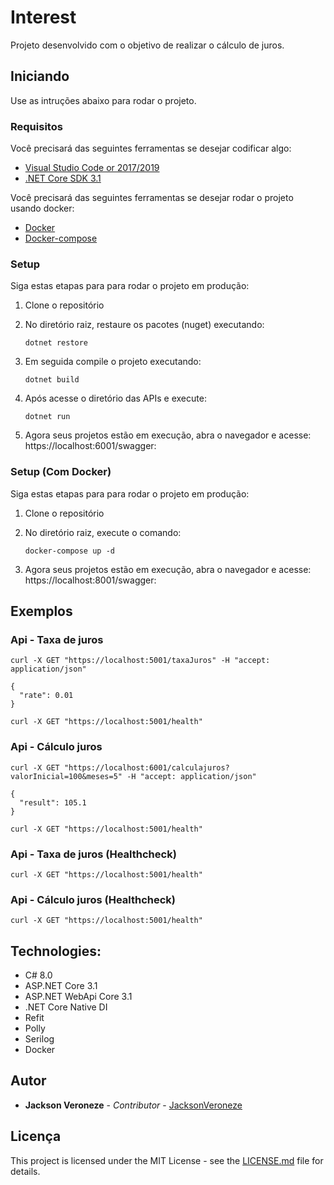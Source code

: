 # Interest

Projeto desenvolvido com o objetivo de realizar o cálculo de juros.

## Iniciando
Use as intruções abaixo para rodar o projeto.

### Requisitos
Você precisará das seguintes ferramentas se desejar codificar algo:

* [Visual Studio Code or 2017/2019](https://www.visualstudio.com/downloads/)
* [.NET Core SDK 3.1](https://www.microsoft.com/net/download)

Você precisará das seguintes ferramentas se desejar rodar o projeto usando docker:

* [Docker](https://www.docker.com/)
* [Docker-compose](https://docs.docker.com/compose/install/)

### Setup
Siga estas etapas para para rodar o projeto em produção:

  1. Clone o repositório
  
  2. No diretório raiz, restaure os pacotes (nuget) executando:
     ```
     dotnet restore
     ```
  3. Em seguida compile o projeto executando:
     ```
     dotnet build
     ```
  3. Após acesse o diretório das APIs e execute:
     ```
     dotnet run
     ```
  4. Agora seus projetos estão em execução, abra o navegador e acesse: https://localhost:6001/swagger:

### Setup (Com Docker)

Siga estas etapas para para rodar o projeto em produção:

  1. Clone o repositório
  
  2. No diretório raiz, execute o comando:
     ```
     docker-compose up -d
     ```
  3. Agora seus projetos estão em execução, abra o navegador e acesse: https://localhost:8001/swagger:

## Exemplos

### Api - Taxa de juros

```
curl -X GET "https://localhost:5001/taxaJuros" -H "accept: application/json"

{
  "rate": 0.01
}

curl -X GET "https://localhost:5001/health"
````

### Api - Cálculo juros

```
curl -X GET "https://localhost:6001/calculajuros?valorInicial=100&meses=5" -H "accept: application/json"

{
  "result": 105.1
}

curl -X GET "https://localhost:5001/health"
````

### Api - Taxa de juros (Healthcheck)

```
curl -X GET "https://localhost:5001/health"
````

### Api - Cálculo juros (Healthcheck)

```
curl -X GET "https://localhost:5001/health"
````



## Technologies:

- C# 8.0
- ASP.NET Core 3.1
- ASP.NET WebApi Core 3.1
- .NET Core Native DI
- Refit
- Polly
- Serilog
- Docker

## Autor
* **Jackson Veroneze** - *Contributor* - [JacksonVeroneze](https://github.com/JacksonVeroneze)


## Licença
This project is licensed under the MIT License - see the [LICENSE.md](https://github.com/jacksonveroneze/Interest/blob/develop/LICENSE) file for details.
